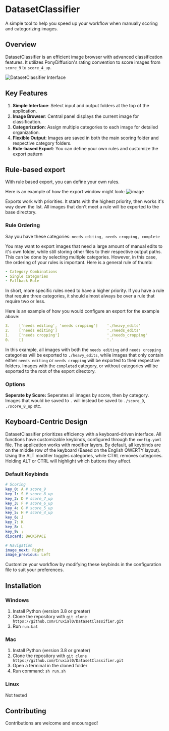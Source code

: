 # DatasetClassifier
A simple tool to help you speed up your workflow when manually scoring and categorizing images.

## Overview
DatasetClassifier is an efficient image browser with advanced classification features. It utilizes PonyDiffusion's rating convention to score images from `score_9` to `score_4_up`.

![DatasetClassifier Interface](https://github.com/user-attachments/assets/20d55a39-b5c4-438c-b7a2-1f9ddef0e3f6)

## Key Features
1. **Simple Interface**: Select input and output folders at the top of the application.
2. **Image Browser**: Central panel displays the current image for classification.
3. **Categorization**: Assign multiple categories to each image for detailed organization.
4. **Flexible Output**: Images are saved in both the main scoring folder and respective category folders.
5. **Rule-based Export**: You can define your own rules and customize the export pattern

## Rule-based export
With rule based export, you can define your own rules.

Here is an example of how the export window might look:
![image](https://github.com/user-attachments/assets/26bdcf0d-728b-4866-93a0-10c6be9a92ce)

Exports work with priorities. It starts with the highest priority, then works it's way down the list. All images that don't meet a rule will be exported to the base directory.

### Rule Ordering
Say you have these categories: `needs editing, needs cropping, complete`

You may want to export images that need a large amount of manual edits to it's own folder, while still storing other files to their respective output paths. This can be done by selecting multiple categories.
However, in this case, the ordering of your rules is important. Here is a general rule of thumb:
```yaml
- Category Combinations
- Single Categories
- Fallback Rule
```
In short, more specific rules need to have a higher priority. If you have a rule that require three categories, it should almost always be over a rule that require two or less.

Here is an example of how you would configure an export for the example above:
```yaml
3.    ['needs editing', 'needs cropping']    './heavy_edits'
2.    ['needs editing']                      './needs_edits'
1.    ['needs cropping']                     './needs_cropping'
0.    []                                     '.'
```

In this example, all images with both the `needs editing` and `needs cropping` categories will be exported to `./heavy_edits`, while images that only contain either `needs editing` or `needs cropping` will be exported to their respective folders. Images with the `completed` category, or without categories will be exported to the root of the export directory.

### Options
**Seperate by Score:** Seperates all images by score, then by category. Images that would be saved to `.` will instead be saved to `./score_9`, `./score_8_up` etc.

## Keyboard-Centric Design
DatasetClassifier prioritizes efficiency with a keyboard-driven interface. All functions have customizable keybinds, configured through the `config.yaml` file.
The application works with modifier layers. By default, all keybinds are on the middle row of the keyboard (Based on the English QWERTY layout). Using the ALT modifier toggles categories, while CTRL removes categories. Holding ALT or CTRL will highlight which buttons they affect.

### Default Keybinds
```yaml
# Scoring
key_0: A # score_9
key_1: S # score_8_up
key_2: D # score_7_up
key_3: F # score_6_up
key_4: G # score_5_up
key_5: H # score_4_up
key_6: J
key_7: K
key_8: L
key_9: ;
discard: BACKSPACE

# Navigation
image_next: Right
image_previous: Left
```

Customize your workflow by modifying these keybinds in the configuration file to suit your preferences.

## Installation
### Windows
1. Install Python (version 3.8 or greater)
2. Clone the repository with `git clone https://github.com/Cruxial0/DatasetClassifier.git`
3. Run `run.bat`
### Mac
1. Install Python (version 3.8 or greater)
2. Clone the repository with `git clone https://github.com/Cruxial0/DatasetClassifier.git`
3. Open a terminal in the cloned folder
4. Run command: `sh run.sh`
### Linux
Not tested

## Contributing
Contributions are welcome and encouraged!
